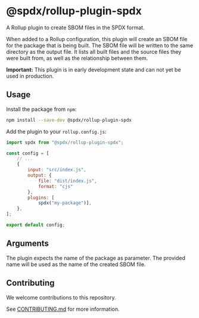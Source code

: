 <!--
SPDX-FileCopyrightText: 2023 SPDX contributors

SPDX-License-Identifier: CC0-1.0
-->

# @spdx/rollup-plugin-spdx
A Rollup plugin to create SBOM files in the SPDX format.

When added to a Rollup configuration, this plugin will create an SBOM file for the package that is being built.
The SBOM file will be written to the same directory as the output file.
It lists all built files and the source files they were built from, as well as the relationship between them.

**Important:** This plugin is in early development state and can not yet be used in production.

## Usage
Install the package from `npm`:
```bash
npm install --save-dev @spdx/rollup-plugin-spdx
```

Add the plugin to your `rollup.config.js`:
```javascript
import spdx from "@spdx/rollup-plugin-spdx";

const config = [
    // ...
    {
        input: "src/index.js",
        output: {
            file: "dist/index.js",
            format: "cjs"
        },
        plugins: [
            spdx("my-package")],
    },
];

export default config;
```

## Arguments
The plugin expects the name of the package as parameter.
The provided name will be used as the name of the created SBOM file.

## Contributing
We welcome contributions to this repository.

See [CONTRIBUTING.md](https://github.com/spdx/tools-ts/blob/main/CONTRIBUTING.md) for more information.
